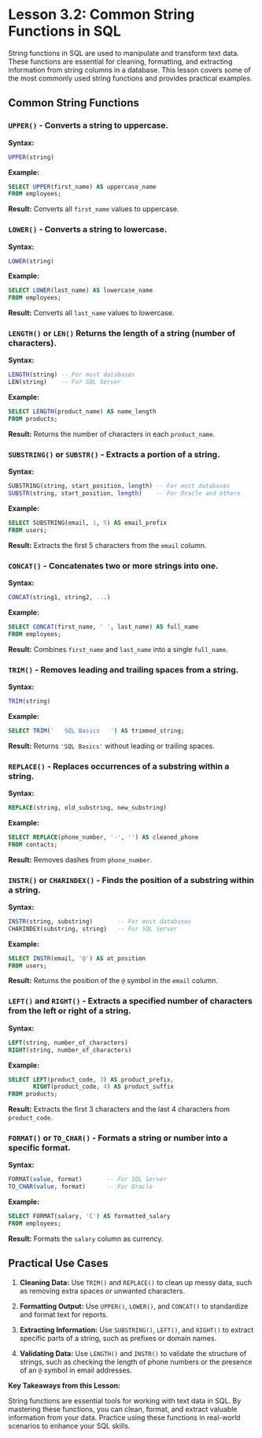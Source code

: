 
# Lesson 3.2: Common String Functions in SQL

String functions in SQL are used to manipulate and transform text data. These functions are essential for cleaning, formatting, and extracting information from string columns in a database. This lesson covers some of the most commonly used string functions and provides practical examples.

## Common String Functions

### `UPPER()` - Converts a string to uppercase.

**Syntax:**
```sql
UPPER(string)
```

**Example:**
```sql
SELECT UPPER(first_name) AS uppercase_name
FROM employees;
```
**Result:** Converts all `first_name` values to uppercase.

### `LOWER()` - Converts a string to lowercase.

**Syntax:**
```sql
LOWER(string)
```

**Example:**
```sql
SELECT LOWER(last_name) AS lowercase_name
FROM employees;
```
**Result:** Converts all `last_name` values to lowercase.

### `LENGTH()` or `LEN()` Returns the length of a string (number of characters).

**Syntax:**
```sql
LENGTH(string) -- For most databases
LEN(string)    -- For SQL Server
```

**Example:**
```sql
SELECT LENGTH(product_name) AS name_length
FROM products;
```
**Result:** Returns the number of characters in each `product_name`.

### `SUBSTRING()` or `SUBSTR()` - Extracts a portion of a string.

**Syntax:**
```sql
SUBSTRING(string, start_position, length) -- For most databases
SUBSTR(string, start_position, length)    -- For Oracle and others
```

**Example:**
```sql
SELECT SUBSTRING(email, 1, 5) AS email_prefix
FROM users;
```
**Result:** Extracts the first 5 characters from the `email` column.

### `CONCAT()` - Concatenates two or more strings into one.

**Syntax:**
```sql
CONCAT(string1, string2, ...)
```

**Example:**
```sql
SELECT CONCAT(first_name, ' ', last_name) AS full_name
FROM employees;
```
**Result:** Combines `first_name` and `last_name` into a single `full_name`.

### `TRIM()` - Removes leading and trailing spaces from a string.

**Syntax:**
```sql
TRIM(string)
```

**Example:**
```sql
SELECT TRIM('   SQL Basics   ') AS trimmed_string;
```
**Result:** Returns `'SQL Basics'` without leading or trailing spaces.

### `REPLACE()` - Replaces occurrences of a substring within a string.

**Syntax:**
```sql
REPLACE(string, old_substring, new_substring)
```

**Example:**
```sql
SELECT REPLACE(phone_number, '-', '') AS cleaned_phone
FROM contacts;
```
**Result:** Removes dashes from `phone_number`.

### `INSTR()` or `CHARINDEX()` - Finds the position of a substring within a string.

**Syntax:**
```sql
INSTR(string, substring)       -- For most databases
CHARINDEX(substring, string)   -- For SQL Server
```

**Example:**
```sql
SELECT INSTR(email, '@') AS at_position
FROM users;
```
**Result:** Returns the position of the `@` symbol in the `email` column.

### `LEFT()` and `RIGHT()` - Extracts a specified number of characters from the left or right of a string.

**Syntax:**
```sql
LEFT(string, number_of_characters)
RIGHT(string, number_of_characters)
```

**Example:**
```sql
SELECT LEFT(product_code, 3) AS product_prefix,
       RIGHT(product_code, 4) AS product_suffix
FROM products;
```
**Result:** Extracts the first 3 characters and the last 4 characters from `product_code`.

### `FORMAT()` or `TO_CHAR()` - Formats a string or number into a specific format.

**Syntax:**
```sql
FORMAT(value, format)       -- For SQL Server
TO_CHAR(value, format)      -- For Oracle
```

**Example:**
```sql
SELECT FORMAT(salary, 'C') AS formatted_salary
FROM employees;
```
**Result:** Formats the `salary` column as currency.

## Practical Use Cases

1. **Cleaning Data:**
   Use `TRIM()` and `REPLACE()` to clean up messy data, such as removing extra spaces or unwanted characters.

2. **Formatting Output:**
   Use `UPPER()`, `LOWER()`, and `CONCAT()` to standardize and format text for reports.

3. **Extracting Information:**
   Use `SUBSTRING()`, `LEFT()`, and `RIGHT()` to extract specific parts of a string, such as prefixes or domain names.

4. **Validating Data:**
   Use `LENGTH()` and `INSTR()` to validate the structure of strings, such as checking the length of phone numbers or the presence of an `@` symbol in email addresses.

**Key Takeaways from this Lesson:**

String functions are essential tools for working with text data in SQL. By mastering these functions, you can clean, format, and extract valuable information from your data. Practice using these functions in real-world scenarios to enhance your SQL skills.